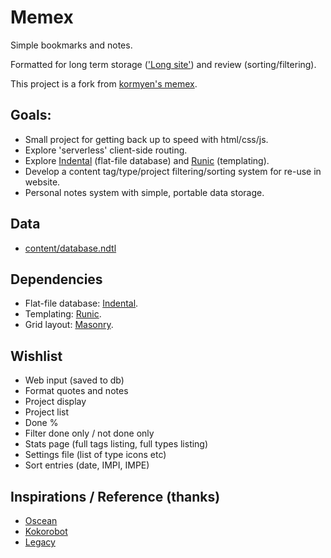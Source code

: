 # Memex

Simple bookmarks and notes.

Formatted for long term storage (['Long site'](https://www.gwern.net/About)) and review (sorting/filtering).

This project is a fork from [kormyen's memex](https://github.com/kormyen/memex).

## Goals:

- Small project for getting back up to speed with html/css/js.
- Explore 'serverless' client-side routing.
- Explore [Indental](https://wiki.xxiivv.com/#indental) (flat-file database) and [Runic](https://wiki.xxiivv.com/#runic) (templating).
- Develop a content tag/type/project filtering/sorting system for re-use in website.
- Personal notes system with simple, portable data storage.

## Data

- [content/database.ndtl](content/database.ndtl)

## Dependencies

- Flat-file database: [Indental](https://wiki.xxiivv.com/#indental).
- Templating: [Runic](https://wiki.xxiivv.com/#runic).
- Grid layout: [Masonry](https://masonry.desandro.com/).

## Wishlist

- Web input (saved to db)
- Format quotes and notes 
- Project display
- Project list
- Done %
- Filter done only / not done only
- Stats page (full tags listing, full types listing)
- Settings file (list of type icons etc)
- Sort entries (date, IMPI, IMPE)

## Inspirations / Reference (thanks)

- [Oscean](https://github.com/XXIIVV/Oscean)
- [Kokorobot](https://github.com/rekkabell/kokorobot)
- [Legacy](https://github.com/nomand/Legacy)